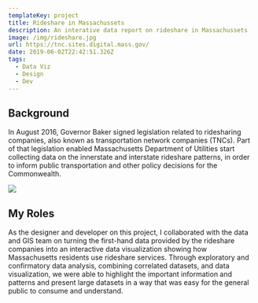 ```yaml
---
templateKey: project
title: Rideshare in Massachussets
description: An interative data report on rideshare in Massachussets
image: /img/rideshare.jpg
url: https://tnc.sites.digital.mass.gov/
date: 2019-06-02T22:42:51.326Z
tags:
  - Data Viz
  - Design
  - Dev
---
```

## Background

In August 2016, Governor Baker signed legislation related to ridesharing companies, also known as transportation network companies (TNCs). Part of that legislation enabled Massachusetts Department of Utilities start collecting data on the innerstate and interstate rideshare patterns, in order to inform public transportation and other policy decisions for the Commonwealth. 

![](/img/rideshare-inflow-outflow-maps.gif)

## My Roles

As the designer and developer on this project, I collaborated with the data and GIS team on turning the first-hand data provided by the rideshare companies into an interactive data visualization showing how Massachusetts residents use rideshare services. Through exploratory and confirmatory data analysis, combining correlated datasets, and data visualization, we were able to highlight the important information and patterns and present large datasets in a way that was easy for the general public to consume and understand.

<lightbox col='2'>
<rehype-image src="rideshare-population-correlation.png" text="text"></rehype-image>
<rehype-image src="rideshare-speed-by-muni.png" text="text"></rehype-image>
</lightbox>